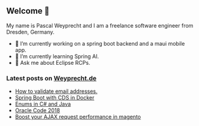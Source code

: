 ## Welcome 👋

My name is Pascal Weyprecht and I am a freelance software engineer from Dresden, Germany.

- 🔭 I’m currently working on a spring boot backend and a maui mobile app.
- 🌱 I’m currently learning Spring AI.
- 💬 Ask me about Eclipse RCPs.

### Latest posts on [Weyprecht.de](https://weyprecht.de/)

<!--START_SECTION:feed-->
* [How to validate email addresses.](https://weyprecht.de/2024/11/25/how-to-validate-email-addresses/)
* [Spring Boot with CDS in Docker](https://weyprecht.de/2024/08/28/spring-boot-with-cds-in-docker/)
* [Enums in C# and Java](https://weyprecht.de/2019/10/16/enums-in-csharp-and-java/)
* [Oracle Code 2018](https://weyprecht.de/2018/06/19/oracle-code-2018/)
* [Boost your AJAX request performance in magento](https://weyprecht.de/2018/05/18/boost-your-ajax-request-performance-in-magento/)
<!--END_SECTION:feed-->
